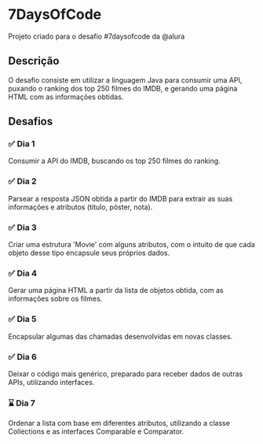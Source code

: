 # 7DaysOfCode
Projeto criado para o desafio #7daysofcode da @alura

## Descrição

O desafio consiste em utilizar a linguagem Java para consumir uma API, 
puxando o ranking dos top 250 filmes do IMDB, e gerando uma página HTML
com as informações obtidas.

## Desafios

### ✅ Dia 1
Consumir a API do IMDB, buscando os top 250 filmes do ranking.

### ✅ Dia 2
Parsear a resposta JSON obtida a partir do IMDB para extrair as suas informações e atributos (título, pôster, nota).

### ✅ Dia 3
Criar uma estrutura 'Movie' com alguns atributos, com o intuito de que cada objeto desse tipo encapsule seus próprios dados.

### ✅ Dia 4
Gerar uma página HTML a partir da lista de objetos obtida, com as informações sobre os filmes.

### ✅ Dia 5
Encapsular algumas das chamadas desenvolvidas em novas classes.

### ✅ Dia 6
Deixar o código mais genérico, preparado para receber dados de outras APIs, utilizando interfaces.

### ⌛ Dia 7
Ordenar a lista com base em diferentes atributos, utilizando a classe Collections e as interfaces Comparable e Comparator.
